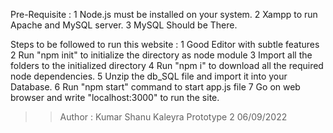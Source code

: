 Pre-Requisite :
1 Node.js must be installed on your system.
2 Xampp to run Apache and MySQL server.
3 MySQL Should be There.

Steps to be followed to run this website :
1 Good Editor with subtle features
2 Run "npm init" to initialize the directory as node module
3 Import all the folders to the initialized directory
4 Run "npm i" to download all the required node dependencies.
5 Unzip the db_SQL file and import it into your Database.
6 Run "npm start" command to start app.js file
7 Go on web browser and write "localhost:3000" to run the site.


>>Author : Kumar Shanu
>>Kaleyra Prototype 2 
>>06/09/2022

